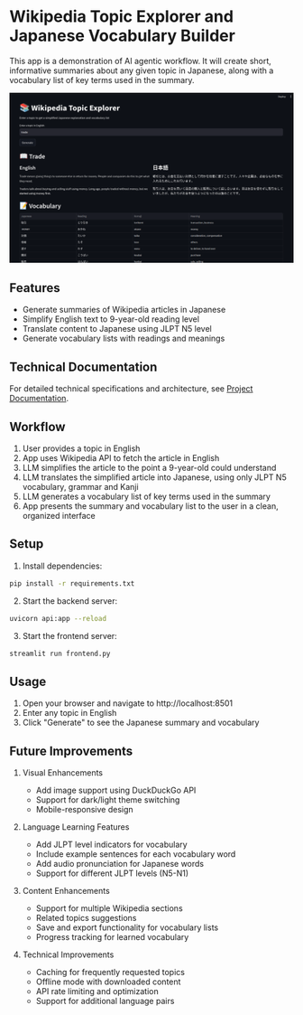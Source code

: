 # Wikipedia Topic Explorer and Japanese Vocabulary Builder

This app is a demonstration of AI agentic workflow. It will create short, informative summaries about any given topic in Japanese, along with a vocabulary list of key terms used in the summary.

<img src="docs/image.png" alt="Wikipedia Topic Explorer"/>

## Features

- Generate summaries of Wikipedia articles in Japanese
- Simplify English text to 9-year-old reading level
- Translate content to Japanese using JLPT N5 level
- Generate vocabulary lists with readings and meanings

## Technical Documentation
For detailed technical specifications and architecture, see [Project Documentation](docs/Project.md).

## Workflow

1. User provides a topic in English
2. App uses Wikipedia API to fetch the article in English
3. LLM simplifies the article to the point a 9-year-old could understand
4. LLM translates the simplified article into Japanese, using only JLPT N5 vocabulary, grammar and Kanji
5. LLM generates a vocabulary list of key terms used in the summary
6. App presents the summary and vocabulary list to the user in a clean, organized interface

## Setup

1. Install dependencies:
```bash
pip install -r requirements.txt
```

2. Start the backend server:
```bash
uvicorn api:app --reload
```

3. Start the frontend server:
```bash
streamlit run frontend.py
```

## Usage

1. Open your browser and navigate to http://localhost:8501
2. Enter any topic in English
3. Click "Generate" to see the Japanese summary and vocabulary

## Future Improvements

1. Visual Enhancements
   - Add image support using DuckDuckGo API
   - Support for dark/light theme switching
   - Mobile-responsive design

2. Language Learning Features
   - Add JLPT level indicators for vocabulary
   - Include example sentences for each vocabulary word
   - Add audio pronunciation for Japanese words
   - Support for different JLPT levels (N5-N1)

3. Content Enhancements
   - Support for multiple Wikipedia sections
   - Related topics suggestions
   - Save and export functionality for vocabulary lists
   - Progress tracking for learned vocabulary

4. Technical Improvements
   - Caching for frequently requested topics
   - Offline mode with downloaded content
   - API rate limiting and optimization
   - Support for additional language pairs